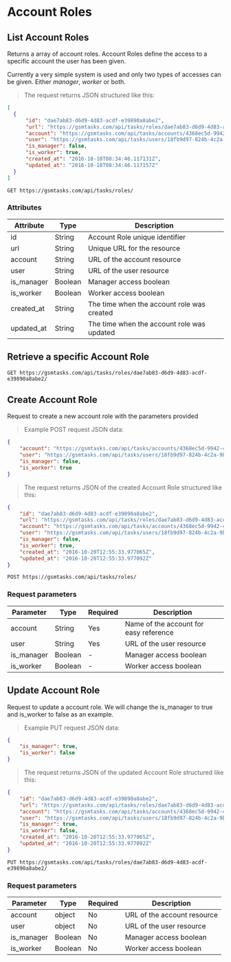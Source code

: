 # Account Roles

## List Account Roles

Returns a array of account roles. Account Roles define the access to a specific account the user has been given.

Currently a very simple system is used and only two types of accesses can be given. Either *manager*, *worker* or both.

> The request returns JSON structured like this:

```json
[
  {
      "id": "dae7ab83-d6d9-4d83-acdf-e39890a8abe2",
      "url": "https://gsmtasks.com/api/tasks/roles/dae7ab83-d6d9-4d83-acdf-e39890a8abe2/",
      "account": "https://gsmtasks.com/api/tasks/accounts/4368ec5d-9942-4c74-90f7-eea752a6e489/",
      "user": "https://gsmtasks.com/api/tasks/users/18fb9d97-824b-4c2a-9b74-764a88a78c96/",
      "is_manager": false,
      "is_worker": true,
      "created_at": "2016-10-18T08:34:46.117131Z",
      "updated_at": "2016-10-18T08:34:46.117157Z"
  }
]
```

`GET https://gsmtasks.com/api/tasks/roles/`

### Attributes

Attribute     | Type    | Description
------------  | ------- | -----------
id            | String  | Account Role unique identifier
url           | String  | Unique URL for the resource
account       | String  | URL of the account resource
user          | String  | URL of the user resource
is_manager    | Boolean | Manager access boolean
is_worker     | Boolean | Worker access boolean
created_at    | String  | The time when the account role was created
updated_at    | String  | The time when the account role was updated


## Retrieve a specific Account Role

`GET https://gsmtasks.com/api/tasks/roles/dae7ab83-d6d9-4d83-acdf-e39890a8abe2/`

## Create Account Role

Request to create a new account role with the parameters provided

> Example POST request JSON data:

```json
{
    "account": "https://gsmtasks.com/api/tasks/accounts/4368ec5d-9942-4c74-90f7-eea752a6e489/",
    "user": "https://gsmtasks.com/api/tasks/users/18fb9d97-824b-4c2a-9b74-764a88a78c96/",
    "is_manager": false,
    "is_worker": true
}
```

> The request returns JSON of the created Account Role structured like this:

```json
{
    "id": "dae7ab83-d6d9-4d83-acdf-e39890a8abe2",
    "url": "https://gsmtasks.com/api/tasks/roles/dae7ab83-d6d9-4d83-acdf-e39890a8abe2/",
    "account": "https://gsmtasks.com/api/tasks/accounts/4368ec5d-9942-4c74-90f7-eea752a6e489/",
    "user": "https://gsmtasks.com/api/tasks/users/18fb9d97-824b-4c2a-9b74-764a88a78c96/",
    "is_manager": false,
    "is_worker": true,
    "created_at": "2016-10-20T12:55:33.977065Z",
    "updated_at": "2016-10-20T12:55:33.977092Z"
}
```

`POST https://gsmtasks.com/api/tasks/roles/`

### Request parameters

Parameter        | Type    | Required | Description
---------------- | ------- | -------  | -----------
account          | String  | Yes      | Name of the account for easy reference
user             | String  | Yes      | URL of the user resource
is_manager       | Boolean | -        | Manager access boolean
is_worker        | Boolean | -        | Worker access boolean

## Update Account Role

Request to update a account role. We will change the is_manager to true and is_worker to false as an example.

> Example PUT request JSON data:

```json
{
    "is_manager": true,
    "is_worker": false
}
```

> The request returns JSON of the updated Account Role structured like this:

```json
{
    "id": "dae7ab83-d6d9-4d83-acdf-e39890a8abe2",
    "url": "https://gsmtasks.com/api/tasks/roles/dae7ab83-d6d9-4d83-acdf-e39890a8abe2/",
    "account": "https://gsmtasks.com/api/tasks/accounts/4368ec5d-9942-4c74-90f7-eea752a6e489/",
    "user": "https://gsmtasks.com/api/tasks/users/18fb9d97-824b-4c2a-9b74-764a88a78c96/",
    "is_manager": true,
    "is_worker": false,
    "created_at": "2016-10-20T12:55:33.977065Z",
    "updated_at": "2016-10-20T12:55:33.977092Z"
}
```

`PUT https://gsmtasks.com/api/tasks/roles/dae7ab83-d6d9-4d83-acdf-e39890a8abe2/`

### Request parameters

Parameter     | Type   | Required | Description
------------  | ------ | -------  | -----------
account       | object | No       | URL of the account resource
user          | object | No       | URL of the user resource
is_manager    | Boolean| No       | Manager access boolean
is_worker     | Boolean| No       | Worker access boolean



